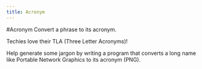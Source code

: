 ```yaml
---
title: Acronym
---
```

#Acronym
Convert a phrase to its acronym.

Techies love their TLA (Three Letter Acronyms)!

Help generate some jargon by writing a program that converts
a long name like Portable Network Graphics to its acronym (PNG).